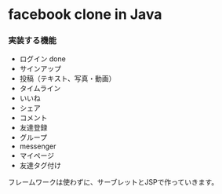 # facebook clone in Java

### 実装する機能
- ログイン  done
- サインアップ
- 投稿（テキスト、写真・動画）
- タイムライン
- いいね
- シェア
- コメント
- 友達登録
- グループ
- messenger
- マイページ
- 友達タグ付け


フレームワークは使わずに、サーブレットとJSPで作っていきます。